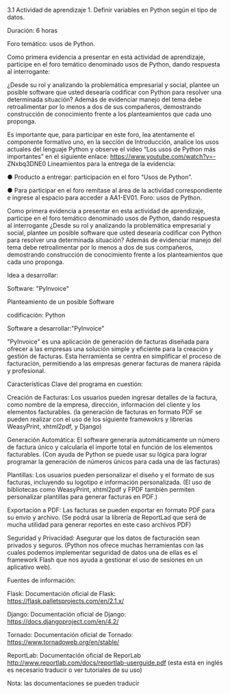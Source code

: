 3.1 Actividad de aprendizaje 1. Definir variables en Python según el tipo de datos. 

Duración: 6 horas 

Foro temático: usos de Python.  

Como primera evidencia a presentar en esta actividad de aprendizaje, participe en el foro temático denominado usos de Python, dando respuesta al interrogante: 

 ¿Desde su rol y analizando la problemática empresarial y social, plantee un posible software que usted desearía codificar con Python para resolver una determinada situación? Además de evidenciar manejo del tema debe retroalimentar por lo menos a dos de sus compañeros, demostrando construcción de conocimiento frente a los planteamientos que cada uno proponga.  

Es importante que, para participar en este foro, lea atentamente el componente formativo uno, en la sección de Introducción, analice los usos actuales del lenguaje Python y observe el video “Los usos de Python más importantes” en el siguiente enlace: https://www.youtube.com/watch?v=- ZNxbq3DNE0 Lineamientos para la entrega de la evidencia:  

● Producto a entregar: participación en el foro “Usos de Python”. 

● Para participar en el foro remítase al área de la actividad correspondiente e ingrese al espacio para acceder a AA1-EV01. Foro: usos de Python. 

Como primera evidencia a presentar en esta actividad de aprendizaje, participe en el foro temático denominado usos de Python, dando respuesta al interrogante ¿Desde su rol y analizando la problemática empresarial y social, plantee un posible software que usted desearía codificar con Python para resolver una determinada situación? Además de evidenciar manejo del tema debe retroalimentar por lo menos a dos de sus compañeros, demostrando construcción de conocimiento frente a los planteamientos que cada uno proponga. 

Idea a desarrollar: 

Software: "PyInvoice" 

Planteamiento de un posible Software 

codificación: Python 

Software a desarrollar:"PyInvoice"  

"PyInvoice" es una aplicación de generación de facturas diseñada para ofrecer a las empresas una solución simple y eficiente para la creación y gestión de facturas. Esta herramienta se centra en simplificar el proceso de facturación, permitiendo a las empresas generar facturas de manera rápida y profesional. 

Características Clave del programa en cuestión:  

Creación de Facturas: Los usuarios pueden ingresar detalles de la factura, como nombre de la empresa, dirección, información del cliente y los elementos facturables. (la generación de facturas en formato PDF se pueden realizar con el uso de los siguiente framewokrs  y librerías WeasyPrint, xhtml2pdf, y Django) 

Generación Automática: El software generaría automáticamente un número de factura único y calcularía el importe total en función de los elementos facturables. (Con ayuda de Python se puede usar su lógica para lograr programar la generación de números únicos para cada una de las facturas) 

Plantillas: Los usuarios pueden personalizar el diseño y el formato de sus facturas, incluyendo su logotipo e información personalizada. (El uso de bibliotecas como WeasyPrint, xhtml2pdf y FPDF también permiten personalizar plantillas para generar facturas en PDF.)  

Exportación a PDF: Las facturas se pueden exportar en formato PDF para su envío y archivo. (Se podrá usar la librería de ReportLad que será de mucha utilidad para generar reportes en este caso archivos PDF) 

Seguridad y Privacidad: Asegurar que los datos de facturación sean privados y seguros. (Python nos ofrece muchas herramientas con las cuales podemos implementar seguridad de datos una de ellas es el framework Flash que nos ayuda a gestionar el uso de sesiones en un aplicativo web). 

Fuentes de información: 
 

Flask: Documentación oficial de Flask: https://flask.palletsprojects.com/en/2.1.x/  

Django: Documentación oficial de Django: https://docs.djangoproject.com/en/4.2/ 

Tornado: Documentación oficial de Tornado: https://www.tornadoweb.org/en/stable/ 

ReportLab: Documentación oficial de ReporLab http://www.reportlab.com/docs/reportlab-userguide.pdf (esta está en inglés es necesario traducir o ver tutoriales de su uso) 

 

Nota: las documentaciones se pueden traducir  

 
